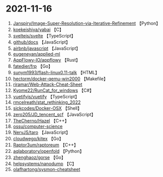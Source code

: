 # 2021-11-16

1. [Janspiry/Image-Super-Resolution-via-Iterative-Refinement](https://github.com/Janspiry/Image-Super-Resolution-via-Iterative-Refinement) 【Python】
2. [koekeishiya/yabai](https://github.com/koekeishiya/yabai) 【C】
3. [sveltejs/svelte](https://github.com/sveltejs/svelte) 【TypeScript】
4. [github/docs](https://github.com/github/docs) 【JavaScript】
5. [airbnb/javascript](https://github.com/airbnb/javascript) 【JavaScript】
6. [eugeneyan/applied-ml](https://github.com/eugeneyan/applied-ml) 
7. [AppFlowy-IO/appflowy](https://github.com/AppFlowy-IO/appflowy) 【Rust】
8. [fatedier/frp](https://github.com/fatedier/frp) 【Go】
9. [sunym1993/flash-linux0.11-talk](https://github.com/sunym1993/flash-linux0.11-talk) 【HTML】
10. [hectorm/docker-qemu-win2000](https://github.com/hectorm/docker-qemu-win2000) 【Makefile】
11. [riramar/Web-Attack-Cheat-Sheet](https://github.com/riramar/Web-Attack-Cheat-Sheet) 
12. [Kyome22/RunCat_for_windows](https://github.com/Kyome22/RunCat_for_windows) 【C#】
13. [vuetifyjs/vuetify](https://github.com/vuetifyjs/vuetify) 【TypeScript】
14. [rmcelreath/stat_rethinking_2022](https://github.com/rmcelreath/stat_rethinking_2022) 
15. [sickcodes/Docker-OSX](https://github.com/sickcodes/Docker-OSX) 【Shell】
16. [zero205/JD_tencent_scf](https://github.com/zero205/JD_tencent_scf) 【JavaScript】
17. [TheCherno/Hazel](https://github.com/TheCherno/Hazel) 【C++】
18. [ossu/computer-science](https://github.com/ossu/computer-science) 
19. [NervJS/taro](https://github.com/NervJS/taro) 【JavaScript】
20. [cloudwego/kitex](https://github.com/cloudwego/kitex) 【Go】
21. [Raptor3um/raptoreum](https://github.com/Raptor3um/raptoreum) 【C++】
22. [aqlaboratory/openfold](https://github.com/aqlaboratory/openfold) 【Python】
23. [zhenghaoz/gorse](https://github.com/zhenghaoz/gorse) 【Go】
24. [helpsystems/nanodump](https://github.com/helpsystems/nanodump) 【C】
25. [olafhartong/sysmon-cheatsheet](https://github.com/olafhartong/sysmon-cheatsheet) 
